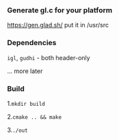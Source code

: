 ### Generate gl.c for your platform

https://gen.glad.sh/
put it in /usr/src

### Dependencies

`igl`, `gudhi` - both header-only

... more later

### Build
1.`mkdir build`

2.`cmake .. && make`

3.`./out`

